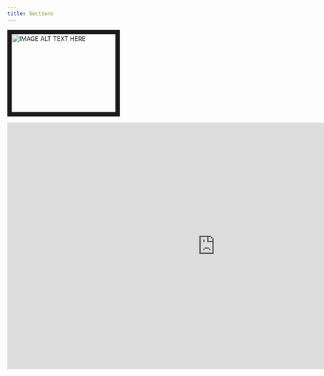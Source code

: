 ```yaml
---
title: Sections
---
```


<a href="http://www.youtube.com/watch?feature=player_embedded&v=YOUTUBE_VIDEO_ID_HERE
" target="_blank"><img src="http://img.youtube.com/vi/YOUTUBE_VIDEO_ID_HERE/0.jpg" 
alt="IMAGE ALT TEXT HERE" width="240" height="180" border="10" /></a>


<iframe src="https://docs.google.com/presentation/d/e/2PACX-1vQpj35RviARL4weXpXGycxEo_yUy5QPFDjt3N4yxy607y0IMx3v_WZ2m7Dp8BlSZpZVzjKMYEEK6rkY/embed?start=false&loop=false&delayms=10000" frameborder="0" width="960" height="569" allowfullscreen="true" mozallowfullscreen="true" webkitallowfullscreen="true"></iframe>
